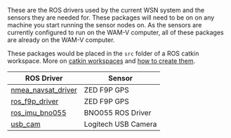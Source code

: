 These are the ROS drivers used by the current WSN system and the sensors they are needed for. These packages will need to be on on any machine you start running the sensor nodes on. As the sensors are currently configured to run on the WAM-V computer, all of these packages are already on the WAM-V computer. 

These packages would be placed in the `src` folder of a ROS catkin workspace. More on [catkin workspaces](http://wiki.ros.org/catkin/workspaces) and [how to create them](http://wiki.ros.org/catkin/Tutorials/create_a_workspace).

|ROS Driver| Sensor |
|--|--|
| [nmea_navsat_driver](https://github.com/ros-drivers/nmea_navsat_driver.git) | ZED F9P GPS |
| [ros_f9p_driver](https://github.com/MrCerealKiller/ros_f9p_driver.git) | ZED F9P GPS |
| [ros_imu_bno055](https://github.com/RoboticArts/ros_imu_bno055.git) |BNO055 ROS Driver |
| [usb_cam](https://github.com/ros-drivers/usb_cam.git) | Logitech USB Camera |
